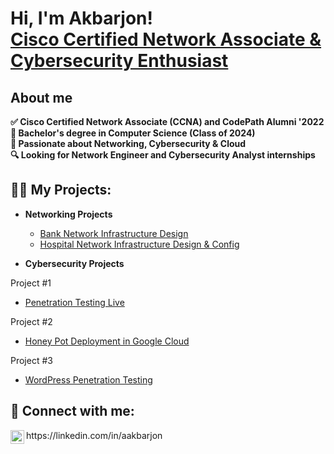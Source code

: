 <h1>Hi, I'm Akbarjon! <br/> <a href="https://www.linkedin.com/in/aakbarjon/">Cisco Certified Network Associate & Cybersecurity Enthusiast</a></h1>

<h2> About me </h2>
<b>✅ Cisco Certified Network Associate (CCNA) and CodePath Alumni '2022 <br> </b>
<b>🔭 Bachelor's degree in Computer Science (Class of 2024) <br> </b>
<b>🌱 Passionate about Networking, Cybersecurity & Cloud <br> </b>
<b>🔍 Looking for Network Engineer and Cybersecurity Analyst internships <br> </b>

<h2>👨‍💻 My Projects:</h2>

- <b>Networking Projects </b>
  - [Bank Network Infrastructure Design](https://github.com/aakbarjon)
  - [Hospital Network Infrastructure Design & Config](https://github.com/aakbarjon)
    
- <b>Cybersecurity Projects </b>

Project #1
  - [Penetration Testing Live](https://github.com/aakbarjon/Penetration-Testing-Live-Websites)

Project #2
  - [Honey Pot Deployment in Google Cloud](https://github.com/aakbarjon/Honey-Pot-Deployment-in-Google-Cloud)

Project #3
  - [WordPress Penetration Testing](https://github.com/aakbarjon/WordPress-Penetration-Testing)


<h2> 🤳 Connect with me:</h2>
<img align="left"  | LinkedIn" width="22px" src="https://cdn.jsdelivr.net/npm/simple-icons@v3/icons/linkedin.svg" /> https://linkedin.com/in/aakbarjon


